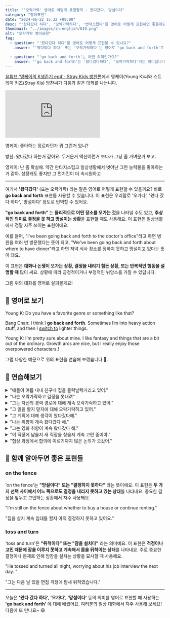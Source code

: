 ```yaml
---
title: "'오락가락' 영어로 어떻게 표현할까 - 왔다갔다, 망설이다"
category: "영어표현"
date: "2024-06-22 15:32 +09:00"
desc: "'왔다갔다 하다', '오락가락하다', '변덕스럽다'를 영어로 어떻게 표현하면 좋을까요? '무거운 액션과 가벼운 것을 왔다갔다 해요', '취향이 오락가락해요' 등을 영어로 표현하는 법을 배워봅시다. 다양한 예문을 통해서 연습하고 본인의 표현으로 만들어 보세요."
thumbnail: "../images/in-english/019.png"
alt: "오락가락 영어표현"
faq:
  - question: "'왔다갔다 하다'를 영어로 어떻게 표현할 수 있나요?"
    answer: "'왔다갔다 하다' 또는 '오락가락하다'는 영어로 'go back and forth'로 표현할 수 있습니다. 이 표현은 선호도나 의견이 자주 바뀌거나 두 가지 사이에서 계속 변화하는 상황을 설명할 때 사용됩니다."

  - question: "'go back and forth'는 어떤 의미인가요?"
    answer: "'go back and forth'는 '왔다갔다하다', '오락가락하다'라는 의미입니다. 이 표현은 물리적인 이동뿐만 아니라 생각이나 선호도가 지속적으로 변화하는 상황을 나타낼 때도 사용됩니다. 예를 들어, 결정을 내리기 어려워하거나 취향이 자주 바뀌는 경우에 이 표현을 사용할 수 있습니다."
---
```


[유튜브 '영케이의 K생존기 ep4'- Stray Kids 방찬편](https://youtu.be/gd8pT9IxTfw?t=1859)에서 영케이(Young K)씨와 스트레이 키즈(Stray Kis) 방찬씨가 다음과 같은 대화를 나눕니다.

<iframe class="youtube" src="https://www.youtube.com/embed/gd8pT9IxTfw?si=SZbrOGxwajaIa3fc&amp;start=1859" title="YouTube video player" frameborder="0" allow="accelerometer; autoplay; clipboard-write; encrypted-media; gyroscope; picture-in-picture; web-share" referrerpolicy="strict-origin-when-cross-origin" allowfullscreen></iframe>

영케이: 좋아하는 장르라던가 뭐 그런거 있니?

방찬: 왔다갔다 하는거 같아요. 무거운거 액션이런거 보다가 그냥 좀 가벼운거 보고.

영케이: 난 좀 확실해. 약간 판타지스럽고 일상생활에서 벗어난 그런 능력물을 좋아하는 거 같아. 성장캐도 좋지만 그 먼치킨이 더 속시원하고

---

여기서 **'왔다갔다'** (또는 오락가락) 라는 말은 영어로 어떻게 표현할 수 있을까요? 바로 **go back and forth** 표현를 사용할 수 있습니다. 이 표현은 우리말로 '오가다', '왔다 갔다 하다', '망설이다' 정도로 번역할 수 있어요.

**"go back and forth"** 는 **물리적으로 어떤 장소를 오가는 것**을 나타낼 수도 있고, **추상적인 의미로 결정을 못 하고 망설이는 상황**을 표현할 때도 사용해요. 이 표현은 일상생활에서 정말 자주 쓰이는 표현이에요.

예를 들어, "I've been going back and forth to the doctor's office"라고 하면 병원을 여러 번 방문했다는 뜻이 되고, "We've been going back and forth about where to have dinner"라고 하면 저녁 식사 장소를 정하지 못하고 망설이고 있다는 뜻이 돼요.

이 표현은 **대화나 논쟁이 오가는 상황, 결정을 내리기 힘든 상황, 또는 반복적인 행동을 설명할 때** 많이 써요. 상황에 따라 긍정적이거나 부정적인 뉘앙스를 가질 수 있답니다.

그럼 위의 대화를 영어로 살펴볼게요!

## 📖 영어로 보기

Young K: Do you have a favorite genre or something like that?

Bang Chan: I think I **go back and forth**. Sometimes I’m into heavy action stuff, and then I <a href="/blog/vocab-1/009.switch-to/">switch to</a> lighter things.

Young K: I’m pretty sure about mine. I like fantasy and things that are a bit out of the ordinary. Growth arcs are nice, but I really enjoy those overpowered characters.!

그럼 다양한 예문으로 위의 표현을 연습해 보겠습니다 🚀.

## 💬 연습해보기

<details>
<summary>"애들이 여름 내내 친구네 집을 들락날락거리고 있어."</summary>
<span>"The kids have been going back and forth to their friends' houses all summer."</span>
</details>

<details>
<summary>"나는 오락가락하고 결정을 못내려"</summary>
<span>"I go back and forth and can't <a href="/blog/vocab-1/010.make-a-decision/">make a decision.</a>"</span>
</details>

<details>
<summary>"그는 자신의 경력 경로에 대해 계속 오락가락하고 있어."</summary>
<span>"He's going back and forth about his career path."</span>
</details>

<details>
<summary>"그 일을 할지 말지에 대해 오락가락하고 있어."</summary>
<span>"I'm going back and forth about taking the job."</span>
</details>

<details>
<summary>"그 계획에 대해 생각이 왔다갔다해."</summary>
<span>"My thoughts go back and forth about the plan."</span>
</details>

<details>
<summary>"나는 취향이 계속 왔다갔다 해."</summary>
<span>"I keep going back and forth on my preferences."</span>
</details>

<details>
<summary>"그는 영화 취향이 계속 왔다갔다 해."</summary>
<span>"He goes back and forth on his taste in movies."</span>
</details>

<details>
<summary>"이 직장에 남을지 새 직장을 찾을지 계속 고민 중이야."</summary>
<span>"My mind keeps going back and forth between staying in this job or looking for a new one."</span>
</details>

<details>
<summary>"협상 과정에서 합의에 이르기까지 많은 논의가 오갔어."</summary>
<span>"The negotiation process involved a lot of going back and forth before we reached an agreement."</span>
</details>

## 🤝 함께 알아두면 좋은 표현들

### on the fence

'on the fence'는 **"망설이다" 또는 "결정하지 못하다"** 라는 뜻이에요. 이 표현은 **두 가지 선택 사이에서 어느 쪽으로도 결정을 내리지 못하고 있는 상태**를 나타내요. 중요한 결정을 앞두고 고민하는 상황에서 자주 사용돼요.

"I'm still on the fence about whether to buy a house or continue renting."

"집을 살지 계속 임대를 할지 아직 결정하지 못하고 있어요."

### toss and turn

'toss and turn'은 **"뒤척이다" 또는 "잠을 설치다"** 라는 의미예요. 이 표현은 **걱정이나 고민 때문에 잠을 이루지 못하고 계속해서 몸을 뒤척이는 상태**를 나타내요. 주로 중요한 결정이나 문제로 인해 밤잠을 설치는 상황을 묘사할 때 사용해요.

"He tossed and turned all night, worrying about his job interview the next day.
"

"그는 다음 날 있을 면접 걱정에 밤새 뒤척였습니다."

---

오늘은 **'왔다 갔다 하다', '오가다', '망설이다'** 등의 의미를 영어로 표현할 때 사용하는 **'go back and forth'** 에 대해 배웠어요. 여러분의 일상 대화에서 자주 사용해 보세요! 다음에 또 만나요~ 😃
